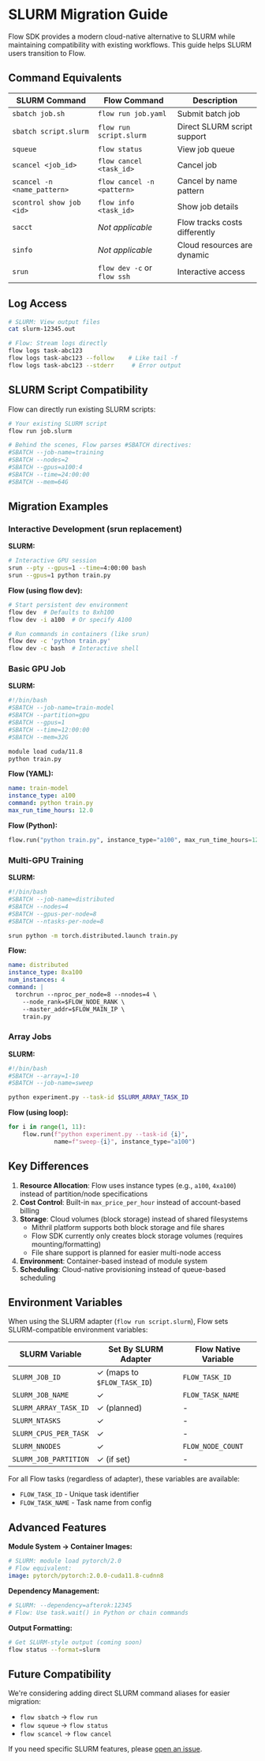 # SLURM Migration Guide

Flow SDK provides a modern cloud-native alternative to SLURM while maintaining compatibility with existing workflows. This guide helps SLURM users transition to Flow.

## Command Equivalents

| SLURM Command | Flow Command | Description |
|---------------|--------------|-------------|
| `sbatch job.sh` | `flow run job.yaml` | Submit batch job |
| `sbatch script.slurm` | `flow run script.slurm` | Direct SLURM script support |
| `squeue` | `flow status` | View job queue |
| `scancel <job_id>` | `flow cancel <task_id>` | Cancel job |
| `scancel -n <name_pattern>` | `flow cancel -n <pattern>` | Cancel by name pattern |
| `scontrol show job <id>` | `flow info <task_id>` | Show job details |
| `sacct` | *Not applicable* | Flow tracks costs differently |
| `sinfo` | *Not applicable* | Cloud resources are dynamic |
| `srun` | `flow dev -c` or `flow ssh` | Interactive access |

## Log Access

```bash
# SLURM: View output files
cat slurm-12345.out

# Flow: Stream logs directly
flow logs task-abc123
flow logs task-abc123 --follow    # Like tail -f
flow logs task-abc123 --stderr     # Error output
```

## SLURM Script Compatibility

Flow can directly run existing SLURM scripts:

```bash
# Your existing SLURM script
flow run job.slurm

# Behind the scenes, Flow parses #SBATCH directives:
#SBATCH --job-name=training
#SBATCH --nodes=2
#SBATCH --gpus=a100:4
#SBATCH --time=24:00:00
#SBATCH --mem=64G
```

## Migration Examples

### Interactive Development (srun replacement)

**SLURM:**
```bash
# Interactive GPU session
srun --pty --gpus=1 --time=4:00:00 bash
srun --gpus=1 python train.py
```

**Flow (using flow dev):**
```bash
# Start persistent dev environment
flow dev  # Defaults to 8xh100
flow dev -i a100  # Or specify A100

# Run commands in containers (like srun)
flow dev -c 'python train.py'
flow dev -c bash  # Interactive shell
```

### Basic GPU Job

**SLURM:**
```bash
#!/bin/bash
#SBATCH --job-name=train-model
#SBATCH --partition=gpu
#SBATCH --gpus=1
#SBATCH --time=12:00:00
#SBATCH --mem=32G

module load cuda/11.8
python train.py
```

**Flow (YAML):**
```yaml
name: train-model
instance_type: a100
command: python train.py
max_run_time_hours: 12.0
```

**Flow (Python):**
```python
flow.run("python train.py", instance_type="a100", max_run_time_hours=12)
```

### Multi-GPU Training

**SLURM:**
```bash
#!/bin/bash
#SBATCH --job-name=distributed
#SBATCH --nodes=4
#SBATCH --gpus-per-node=8
#SBATCH --ntasks-per-node=8

srun python -m torch.distributed.launch train.py
```

**Flow:**
```yaml
name: distributed
instance_type: 8xa100
num_instances: 4
command: |
  torchrun --nproc_per_node=8 --nnodes=4 \
    --node_rank=$FLOW_NODE_RANK \
    --master_addr=$FLOW_MAIN_IP \
    train.py
```

### Array Jobs

**SLURM:**
```bash
#!/bin/bash
#SBATCH --array=1-10
#SBATCH --job-name=sweep

python experiment.py --task-id $SLURM_ARRAY_TASK_ID
```

**Flow (using loop):**
```python
for i in range(1, 11):
    flow.run(f"python experiment.py --task-id {i}", 
             name=f"sweep-{i}", instance_type="a100")
```

## Key Differences

1. **Resource Allocation**: Flow uses instance types (e.g., `a100`, `4xa100`) instead of partition/node specifications
2. **Cost Control**: Built-in `max_price_per_hour` instead of account-based billing
3. **Storage**: Cloud volumes (block storage) instead of shared filesystems
   - Mithril platform supports both block storage and file shares
   - Flow SDK currently only creates block storage volumes (requires mounting/formatting)
   - File share support is planned for easier multi-node access
4. **Environment**: Container-based instead of module system
5. **Scheduling**: Cloud-native provisioning instead of queue-based scheduling

## Environment Variables

When using the SLURM adapter (`flow run script.slurm`), Flow sets SLURM-compatible environment variables:

| SLURM Variable | Set By SLURM Adapter | Flow Native Variable |
|----------------|---------------------|---------------------|
| `SLURM_JOB_ID` | ✓ (maps to `$FLOW_TASK_ID`) | `FLOW_TASK_ID` |
| `SLURM_JOB_NAME` | ✓ | `FLOW_TASK_NAME` |
| `SLURM_ARRAY_TASK_ID` | ✓ (planned) | - |
| `SLURM_NTASKS` | ✓ | - |
| `SLURM_CPUS_PER_TASK` | ✓ | - |
| `SLURM_NNODES` | ✓ | `FLOW_NODE_COUNT` |
| `SLURM_JOB_PARTITION` | ✓ (if set) | - |

For all Flow tasks (regardless of adapter), these variables are available:
- `FLOW_TASK_ID` - Unique task identifier
- `FLOW_TASK_NAME` - Task name from config

## Advanced Features

**Module System → Container Images:**
```yaml
# SLURM: module load pytorch/2.0
# Flow equivalent:
image: pytorch/pytorch:2.0.0-cuda11.8-cudnn8
```

**Dependency Management:**
```bash
# SLURM: --dependency=afterok:12345
# Flow: Use task.wait() in Python or chain commands
```

**Output Formatting:**
```bash
# Get SLURM-style output (coming soon)
flow status --format=slurm
```

## Future Compatibility

We're considering adding direct SLURM command aliases for easier migration:
- `flow sbatch` → `flow run`
- `flow squeue` → `flow status`
- `flow scancel` → `flow cancel`

If you need specific SLURM features, please [open an issue](https://github.com/mithrilcompute/flow/issues).